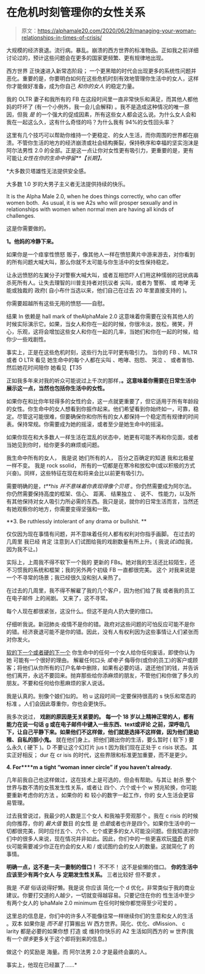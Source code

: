 # 在危机时刻管理你的女性关系

> 原文：<https://alphamale20.com/2020/06/29/managing-your-woman-relationships-in-times-of-crisis/>

大规模的经济衰退。流行病。暴乱。崩溃的西方世界的标准物品。正如我之前详细讨论过的，预计这些问题会在更多的国家更频繁、更有规律地出现。

西方世界 正快速进入新常态阶段； 一个更黑暗的时代会出现更多的系统性问题并恶化。重要的是，你要明白如何在这些危机时刻有效地管理你生活中的女人，这样你才能做好准备，成为你自己 *和你的女人* 的稳定力量。

我的 OLTR 妻子和我所有的 FB 在这段时间里一直非常快乐和满足，而其他人都他妈的吓坏了 (有一个小例外，我一会儿会解释) 。我不是造成这种情况的唯一原因，但我 *是* 的一个强大的促成因素，所有这些女人都会这么说。为什么女人会和我在一起这么久，这有什么奇怪的吗？为什么我有 94%的女性回头率？

这里有几个技巧可以帮助你维持一个更稳定、的女人生活，而你周围的世界都在崩溃。不管你生活的地方的经济崩溃或社会结构撕裂，保持秩序和幸福的坚实泡沫是阿尔法男性 2.0 的全部。正是这一点让你对女性更有吸引力，更重要的是，更有可能让*女性在你的生命中停留**【长期】。*

 *大多数贝塔雄性无法提供安全感。

大多数 1.0 岁的大男子主义者无法提供持续的快乐。

It is the Alpha Male 2.0, when he does things correctly, who can offer women both.  As usual, it is we A2s who will prosper sexually and in relationships with women when normal men are having all kinds of challenges.

这是你需要做的。

**1。他妈的冷静下来。**

如果你是一个痉挛性愤怒 贩子，像其他人一样在愤怒黄片中游来游去，对你看到的所有问题大喊大叫，那么你就不太可能与你生活中的女性保持稳定。

让永远愤怒的左翼分子对警察大喊大叫，或者互相恐吓人们用这种懦弱的冠状病毒杀死所有人。让失去理智的川普支持者对抗议者 尖叫，或者为 警察、 或 咆哮 无能或独裁的 政府( 自小布什当选以来，他们自己在过去 20 年里直接支持的 )。

你需要超越所有这些无用的愤怒——自慰。

结果 In 依赖是 hall mark of theAlphaMale 2.0 这意味着你需要在没有其他人的时候实际演示它。如果，当女人和你在一起的时候，你很冷淡，放松，微笑，开心，乐观，这将会增加这些女人和你在一起的几率，当她们和你在一起的时候，给你少一些戏剧性。

事实上，正是在这些危机时刻，这些行为比平时更有吸引力。 当你的 FB 、MLTR 或者 O LTR 看见 她生命中的每个人都在尖叫 、咆哮、抱怨、 哭泣 、 或者害怕、然后她花时间陪你 她看见【T35

正如我多年来对我的听众可能说过上千次的那样，**。这意味着你需要在日常生活中展示这一点，当然也包括你生活中的女性。**

如果你在和比你年轻得多的女性约会，这一点就更重要了，但它适用于所有年龄段的女性。你生命中的女人想看到你振作起来。他们希望看到你始终如一，可靠，稳定。尽管这可能很难，但要确保你和你所有的女人都保持一个稳定而有规律的时间表。保持常规。你需要成为她的摇滚，或者至少是她生命中的摇滚。

如果你现在和大多数人一样生活在混乱的状态中，她更有可能不再和你见面，或者当她见到你时，给你更多的麻烦或问题。

我生命中所有的女人， 我是说 她们所有的人， 百分之百确定的知道 我和北极星 一样不变。 我是 rock ssolid， 所有的一切都是在寒冷和放松中(或以积极的方式兴奋)。同样，这些特征在现在和将来会比以前更有吸引力。

需要明确的是，*t**his 并不意味着你表现得像个贝塔* 。你仍然需要成为阿尔法。你仍然需要保持高度的框架、信心、 距离、 结果独立 、 说不、 性能力，以及所有其他保持对女人吸引力所必需的东西。我只是说，就你的日常生活而言，当然还有她观察你的地方，你需要变得坚强和一致。

**3\. Be ruthlessly intolerant of any drama or bullshit. **

仅仅因为现在事情有问题，并不意味着任何人都有权利对你指手画脚。 在过去的几周里 我已经 肯定 注意到人们试图给我的戏剧数量有所上升。( 我说*试试*给我，因为我不让。)

实际上，上周我不得不软下一个我的 更新的 FBs。她对我的生活还比较陌生，还不习惯我的系统和框架；我的另外两个初级 FB 一直都很完美。 这个 对我来说是一个不寻常的场景；我已经很久没和别人亲热了。

在过去的几周里，我不得不解雇了我的几个客户，因为他们给了我 或者我的员工在电子邮件 上的闹剧。 又来了，这不寻常。

每个人现在都很紧张，这没什么。但这不是向人扔大便的借口。

仔细听我说。新冠肺炎·疫情不是你的错。政府对这些问题的可怕反应可能不是你的错。经济衰退可能不是你的错。因此，没有人有权利因为这些事情让人们紧张而对你发火。

[软的下一个或者硬的下一个](https://blackdragonblog.com/2016/07/18/16297/) 你生命中的任何一个女人给你任何废话，即使你认为 她 可能有一个很好的理由。 解雇任何口头 *或电子* 侮辱你(或你的员工)的客户或顾客；将他们从你所有的订户名单中删除，如果有必要的话，退还他们的钱，并告诉他们离开，永远不要回来。抛弃那些给你添麻烦的朋友，不管他们和你做了多久的朋友。[](https://blackdragonblog.com/2016/07/18/16297/)不要和任何给你惹麻烦的家人说话。

我是认真的。别像个娘们似的。 哟 u 这段时间一定要保持很高的 s 快乐和常态的标准 。人们会因此尊重你，你也会更快乐。

我多次说过， **戏剧的原因是无关紧要的。** **每一个 18 岁以上精神正常的人，都有能力在说一句话** **g 或在电子邮件中键入一些东西、t****ext****或评论** **之前，深呼吸几下，让自己平静下来。如果他们不这样做，他们就是选择不这样做，因为他们是幼稚、自私的胆小鬼。** 就在他们身上。把他们踢出你的生活，要么暂时 ( 软下 ) 要么永久 ( 硬下 )。D 不要让这个幻灯片 jus t 因为我们现在正处于 c risis 状态。 其实正好相反； dur 在 cr isis 的时代，这些界限和标准更加重要，而不是更少。

**4\. For****m** **a** **tight “woman** **inner c****ircle****”** **if you haven't already.**

几年前我自己也这样做过，这在技术上是可选的，但会有帮助。与其让 射杀 整个世界与数不清的女孩发生性关系，或者让 四个、六个或十个 w 预兆轮换，你可能要重新考虑你的方法 。如果你的 和 较小的数字一起工作，你的 女人生活会更容易管理。

过去我曾说过，我最少的人数是三个女人 和我袖手旁观那个 。我在 c risis 的时候向你推荐，你的 *最大值* 数目 的女性 是 *也是*或者也许是四个。如果你生活中的一切都很完美，同时应付五个、六个、七个或更多的女人可能没问题。但我知道对你们中的很多人来说，现在情况并非如此。因此，你们中的一些更喜欢玩[猎奇](https://blackdragonblog.com/2014/05/11/thrill-hunt-men-vs-pleasure-sex-men/) 的家伙可能需要减少你正在约会的女人和 / 或试图约会的女人的数量。这就简化了 的事情。

**明确一点，这不是一夫一妻制的借口！** 不不不！ 这不是偷懒的借口。 **你的生活中应该至少有两个女人** **与** **定期发生性关系。** 三者比较好 但不要求 。

我是 *不是* 俗话说得好懒。我是说 你应该 简化一个 d 优化，非常类似于我的商业建议。你要打交道的人越少，一切就变得越容易。只要记住在你的 性生活中至少有两个女人的 lphaMale 2.0 minimum 在任何时候你都觉得至少可爱的 。

这里总的信息是，你们中的许多人不能像往常一样继续你们的生意和女人的生活 。双本 如果你是 *而不是* 打算搬出 W 西方世界。简化、优化、dMission、 c larity 都是必要的如果你想 打造 或 维持你快乐的 A2 生活如同西方的 w 世界(我有一个*很多*更多关于这个即将到来的信息。)

做这个 的奖励是 海量。而 阿尔法男 2.0 才是最终会赢的人。

事实上，他现在已经赢了……*